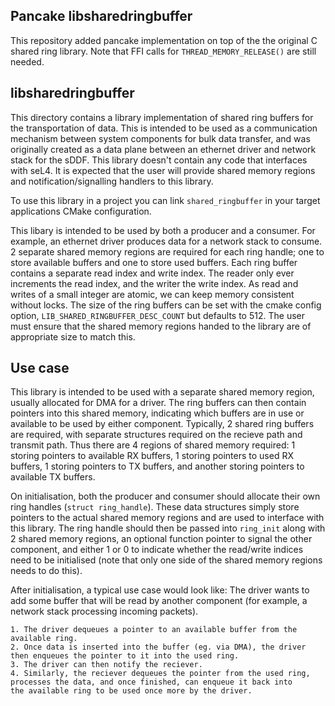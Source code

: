 <!--
   Copyright 2022, UNSW
   SPDX-License-Identifier: CC-BY-SA-4.0
-->
Pancake libsharedringbuffer
-------------------
This repository added pancake implementation on top of the the original C  shared ring library.
Note that FFI calls for `THREAD_MEMORY_RELEASE()` are still needed.

libsharedringbuffer
-------------------

This directory contains a library implementation of shared ring
buffers for the transportation of data. This is intended to be used as a
communication mechanism between system components for bulk data transfer,
and was originally created as a data plane between an ethernet driver and
network stack for the sDDF. This library doesn't contain any code that
interfaces with seL4. It is expected that the user will provide shared
memory regions and notification/signalling handlers to this library.

To use this library in a project you can link `shared_ringbuffer` in your
target applications CMake configuration.

This libary is intended to be used by both a producer and a consumer. For
example, an ethernet driver produces data for a network stack to consume.
2 separate shared memory regions are required for each ring handle; one
to store available buffers and one to store used buffers. Each ring buffer
contains a separate read index and write index. The reader only ever
increments the read index, and the writer the write index. As read and
writes of a small integer are atomic, we can keep memory consistent
without locks.
The size of the ring buffers can be set with the cmake config option,
`LIB_SHARED_RINGBUFFER_DESC_COUNT` but defaults to 512. The user must
ensure that the shared memory regions handed to the library are of
appropriate size to match this.

Use case
---------

This library is intended to be used with a separate shared memory region,
usually allocated for DMA for a driver. The ring buffers can then contain
pointers into this shared memory, indicating which buffers are in use or
available to be used by either component.
Typically, 2 shared ring buffers are required, with separate structures
required on the recieve path and transmit path. Thus there are 4 regions
of shared memory required: 1 storing pointers to available RX buffers,
1 storing pointers to used RX buffers, 1 storing pointers to TX
buffers, and another storing pointers to available TX buffers.

On initialisation, both the producer and consumer should allocate their
own ring handles (`struct ring_handle`). These data structures simply
store pointers to the actual shared memory regions and are used to
interface with this library. The ring handle should then be passed into
`ring_init` along with 2 shared memory regions, an optional function
pointer to signal the other component, and either 1 or 0 to indicate
whether the read/write indices need to be initialised (note that only one
side of the shared memory regions needs to do this).

After initialisation, a typical use case would look like:
The driver wants to add some buffer that will be read by another component
(for example, a network stack processing incoming packets).

    1. The driver dequeues a pointer to an available buffer from the
    available ring.
    2. Once data is inserted into the buffer (eg. via DMA), the driver
    then enqueues the pointer to it into the used ring.
    3. The driver can then notify the reciever.
    4. Similarly, the reciever dequeues the pointer from the used ring,
    processes the data, and once finished, can enqueue it back into
    the available ring to be used once more by the driver.
